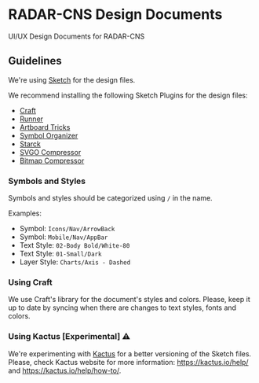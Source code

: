# RADAR-CNS Design Documents

UI/UX Design Documents for RADAR-CNS

## Guidelines
We're using [Sketch](https://www.sketchapp.com/) for the design files.

We recommend installing the following Sketch Plugins for the design files:
* [Craft](https://www.invisionapp.com/craft)
* [Runner](http://sketchrunner.com/)
* [Artboard Tricks](https://github.com/romannurik/Sketch-ArtboardTricks)
* [Symbol Organizer](https://github.com/sonburn/symbol-organizer)
* [Starck](http://www.getstark.co/)
* [SVGO Compressor](https://www.sketchapp.com/extensions/plugins/svgo-compressor/)
* [Bitmap Compressor](https://www.sketchapp.com/extensions/plugins/bitmap-compressor/)

### Symbols and Styles
Symbols and styles should be categorized using `/` in the name.

Examples:
* Symbol: `Icons/Nav/ArrowBack`
* Symbol: `Mobile/Nav/AppBar`
* Text Style: `02-Body Bold/White-80`
* Text Style: `01-Small/Dark`
* Layer Style: `Charts/Axis - Dashed`

### Using Craft
We use Craft's library for the document's styles and colors. Please, keep it up to date by syncing when there are changes to text styles, fonts and colors.

### Using Kactus [Experimental] ⚠️ 
We're experimenting with [Kactus](https://kactus.io/) for a better versioning of the Sketch files. Please, check Kactus website for more information: https://kactus.io/help/ and https://kactus.io/help/how-to/.
